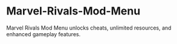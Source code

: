 # Marvel-Rivals-Mod-Menu
Marvel Rivals Mod Menu unlocks cheats, unlimited resources, and enhanced gameplay features.
